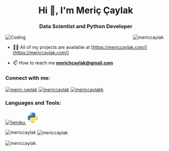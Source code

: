 <h1 align="center">Hi 👋, I'm Meriç Çaylak</h1>
<h3 align="center">Data Scientist and Python Developer</h3>
<img alignt="right" alt="Coding" width="400" src="https://cdn.dribbble.com/users/1187278/screenshots/16762086/media/10ba6161c70f3edd67f34e229b62b852.gif"

<p align="left"> <img src="https://komarev.com/ghpvc/?username=mericcaylak&label=Profile%20views&color=0e75b6&style=flat" alt="mericcaylak" /> </p>

- 👨‍💻 All of my projects are available at [https://mericcaylak.com/](https://mericcaylak.com/)

- 📫 How to reach me **merichcaylak@gmail.com**

<h3 align="left">Connect with me:</h3>
<p align="left">
<a href="https://linkedin.com/in/meriç çaylak" target="blank"><img align="center" src="https://raw.githubusercontent.com/rahuldkjain/github-profile-readme-generator/master/src/images/icons/Social/linked-in-alt.svg" alt="meriç çaylak" height="30" width="40" /></a>
<a href="https://kaggle.com/mericcaylak" target="blank"><img align="center" src="https://raw.githubusercontent.com/rahuldkjain/github-profile-readme-generator/master/src/images/icons/Social/kaggle.svg" alt="mericcaylak" height="30" width="40" /></a>
<a href="https://instagram.com/mericcaylakk" target="blank"><img align="center" src="https://raw.githubusercontent.com/rahuldkjain/github-profile-readme-generator/master/src/images/icons/Social/instagram.svg" alt="mericcaylakk" height="30" width="40" /></a>
</p>

<h3 align="left">Languages and Tools:</h3>
<p align="left"> <a href="https://heroku.com" target="_blank" rel="noreferrer"> <img src="https://www.vectorlogo.zone/logos/heroku/heroku-icon.svg" alt="heroku" width="40" height="40"/> </a> <a href="https://www.python.org" target="_blank" rel="noreferrer"> <img src="https://raw.githubusercontent.com/devicons/devicon/master/icons/python/python-original.svg" alt="python" width="40" height="40"/> </a> </p>

<p><img align="left" src="https://github-readme-stats.vercel.app/api/top-langs?username=mericcaylak&show_icons=true&locale=en&layout=compact" alt="mericcaylak" /></p>

<p>&nbsp;<img align="center" src="https://github-readme-stats.vercel.app/api?username=mericcaylak&show_icons=true&locale=en" alt="mericcaylak" /></p>

<p><img align="center" src="https://github-readme-streak-stats.herokuapp.com/?user=mericcaylak&" alt="mericcaylak" /></p>
